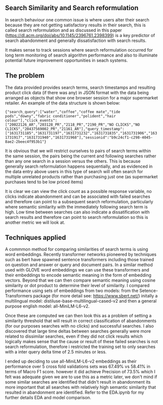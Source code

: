 ## Search Similarity and Search reformulation

In search behaviour one common issue is where users alter their search because they are not getting satisfactory results in their search, this is called search reformulation and as discussed in this paper (https://dl.acm.org/doi/abs/10.1145/2396761.2398399) is a key predictor of search abandonment and generally dissatisfaction with search results. 

It makes sense to track sessions where search reformulation occurred for long term monitoring of search algorithm performance and also to illuminate potential future improvement opportunities in seach systems.

## The problem

The data provided provides search terms, search timestamps and resulting product click data (if there was any) in JSON format with the data being arranged as objects that show one browser session for a major supermarket retailer. An example of the data structure is shown below:

`{"search_query":["water","coffee","coffee mate","tide pods","downy","fabric conditioner","polident","hair colour"],"click_events":["20022126_AR","203128_PR","2118_PR","2190_PR","NO CLICKS","NO CLICKS","20437569002_PR","21161_AR"],"query_timestamp":["1631731185","1631731197","1631731232","1631731835","1631731906","1631731917","1631731940","1631731968"],"sessionid":"b9c24cf1-c298-4045-8ae2-2beec4f953b1"}`

It is obvious that we will restrict ourselves to pairs of search terms within the same session, the pairs being the current and following searches rather than any one search in a session versus the others. This is because generally search reformulation happens sequentially, and as evidenced in the data entry above users in this type of search will often search for multiple unrelated products rather than purchasing just one (as supermarket purchases tend to be low priced items)

It is clear we can view the click count as a possible response variable, no clicks indicate abandonment and can be associated with failed searches and therefore can point to a subsequent search reformulation, particularly where semantic similarity with the immediately following search term is high. Low time between searches can also indicate a dissatification with search results and therefore can point to search reformulation so this is another metric we will look at.

## Techniques applied

A commmon method for comparing similarities of search terms is using word embeddings. Recently transformer networks pioneered by techniques such as bert have spawned sentence transformers including those trained on question and answer or query and document pairs. In a similar method used with GLOVE word embeddings we can use these transformers and their embeddings to encode semantic meaning in the form of embedding vectors. Beyond that we can then compare semantic meaning using cosine similarity or dot product to determine their level of similarity. I compared performance using sets of embeddings from two models: from the Setence-Transformers package (for more detail see: https://www.sbert.net/) initally a multilingual model: distiluse-base-multilingual-cased-v2 and then a general purpose english model: all-MiniLM-L6-v2. 

Once these are computed we can then look this as a problem of setting a similarity threshold that will result in correct classification of abandonments (for our purposes searches with no clicks) and successful searches. I also discovered that large time deltas between searches generally were more related to dissimilar searches, even if they did not click results which logically makes sense that the cause or result of these failed searches is not search reformulation, therefore i restricted the training set to only searches with a inter query delta time of 2.5 minutes or less.

I ended up deciding to use all-MiniLM-L6-v2 embeddings as their performance over 5 cross fold validations sets was 67.49% vs 58.41% in terms of Macro F1 score. however it did achieve Precision of 73.5% which I felt was adequate given we are to use this as a metric later, we don't mind if some similar searches are identified that didn't result in abandonment its more important that all searches with relatively high semantic similarity that resulted in abandonment are identified. Refer to the EDA.ipynb for my further details EDA and model comparison. 
